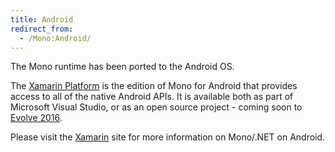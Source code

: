 ```yaml
---
title: Android
redirect_from:
  - /Mono:Android/
---
```


The Mono runtime has been ported to the Android OS.

The [Xamarin Platform](http://xamarin.com/platform) is the edition of
Mono for Android that provides access to all of the native Android
APIs.  It is available both as part of Microsoft Visual Studio, or as
an open source project - coming soon to [Evolve 2016](https://evolve.xamarin.com/). 

Please visit the [Xamarin](http://xamarin.com/) site for more information on Mono/.NET on Android.

